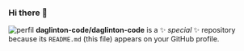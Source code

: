 ### Hi there 👋

![perfil](https://user-images.githubusercontent.com/84141166/118145572-5924fe00-b3d3-11eb-985e-0e3b1b263186.PNG)
**daglinton-code/daglinton-code** is a ✨ _special_ ✨ repository because its `README.md` (this file) appears on your GitHub profile.
<!--
**daglinton-code/daglinton-code** is a ✨ _special_ ✨ repository because its `README.md` (this file) appears on your GitHub profile.

Here are some ideas to get you started:

- 🔭 I’m currently working on ...
- 🌱 I’m currently learning ...
- 👯 I’m looking to collaborate on ...
- 🤔 I’m looking for help with ...
- 💬 Ask me about ...
- 📫 How to reach me: ...
- 😄 Pronouns: ...
- ⚡ Fun fact: ...
-->
